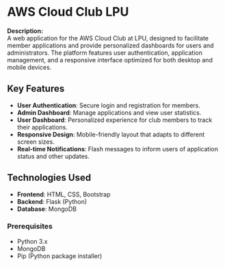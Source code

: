 # AWS Cloud Club LPU

**Description:**  
A web application for the AWS Cloud Club at LPU, designed to facilitate member applications and provide personalized dashboards for users and administrators. The platform features user authentication, application management, and a responsive interface optimized for both desktop and mobile devices.

## Key Features
- **User Authentication**: Secure login and registration for members.
- **Admin Dashboard**: Manage applications and view user statistics.
- **User Dashboard**: Personalized experience for club members to track their applications.
- **Responsive Design**: Mobile-friendly layout that adapts to different screen sizes.
- **Real-time Notifications**: Flash messages to inform users of application status and other updates.

## Technologies Used
- **Frontend**: HTML, CSS, Bootstrap
- **Backend**: Flask (Python)
- **Database**: MongoDB

### Prerequisites
- Python 3.x
- MongoDB
- Pip (Python package installer)


